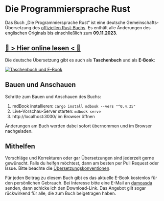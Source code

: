 # Die Programmiersprache Rust

Das Buch „Die Programmiersprache Rust“ ist eine deutsche Gemeinschafts-Übersetzung
des [offiziellen Rust-Buchs][rustbook-en].
Es enthält alle Änderungen des englischen Originals bis einschließlich zum **09.11.2023**.

## [📖 > Hier online lesen < 📖][rustbook-de]

Die deutsche Übersetzung gibt es auch als **Taschenbuch** und als **E-Book**:

[![Taschenbuch und E-Book][printbook-image]][printbook-url]

## Bauen und Anschauen

Schritte zum Bauen und Anschauen des Buchs:

1. mdBook installieren: `cargo install mdbook --vers "^0.4.35"`
2. Live-Vorschau-Server starten: `mdbook serve`
3. http://localhost:3000/ im Browser öffnen

Änderungen am Buch werden dabei sofort übernommen und im Browser nachgeladen.

## Mithelfen

Vorschläge und Korrekturen oder gar Übersetzungen sind jederzeit gerne
gewünscht. Falls du helfen möchtest, dann am besten per Pull Request oder
Issue. Bitte beachte die [Übersetzungskonventionen][konventionen].

Für jeden Beitrag zu diesem Buch gibt es das aktuelle E-Book kostenlos für den
persönlichen Gebrauch. Bei Interesse bitte eine E-Mail an [damoasda][damoasda]
senden, dann schicke ich den Download-Link. Das Angebot gilt sogar rückwirkend
für alle, die zum Buch beigetragen haben.

[damoasda]: https://github.com/damoasda
[konventionen]: https://github.com/rust-lang-de/rustbook-de/wiki/%C3%9Cbersetzungskonventionen
[printbook-image]: https://rust-lernen.de/media/rust-printbook-95x130.png
[printbook-url]: https://rust-lernen.de/
[rustbook-de]: https://rust-lang-de.github.io/rustbook-de
[rustbook-en]: https://doc.rust-lang.org/book/
